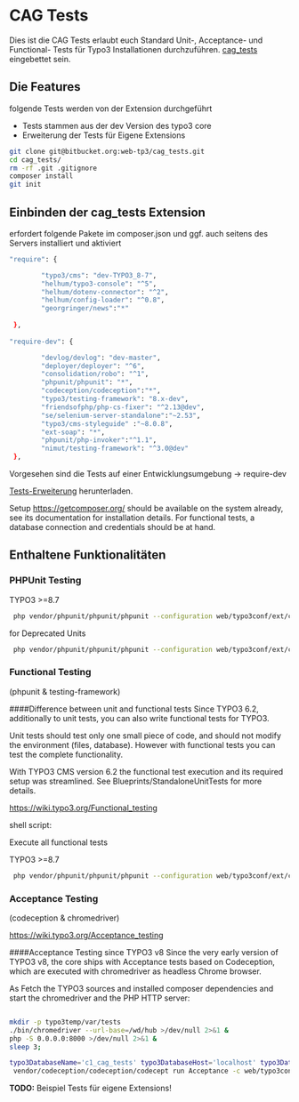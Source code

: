# CAG Tests

Dies ist die CAG Tests erlaubt euch Standard Unit-, Acceptance- und  Functional- Tests für Typo3 Installationen durchzuführen. [cag_tests](https://bitbucket.org/connecta-ag/cag_project) eingebettet sein.

## Die Features

folgende Tests werden von der Extension durchgeführt
* Tests stammen aus der dev Version des typo3 core
* Erweiterung der Tests für Eigene Extensions 


```bash
git clone git@bitbucket.org:web-tp3/cag_tests.git
cd cag_tests/
rm -rf .git .gitignore
composer install
git init
```


## Einbinden der cag_tests Extension

erfordert folgende Pakete im composer.json und ggf. auch seitens des Servers installiert und aktiviert
```bash
"require": { 

 		"typo3/cms": "dev-TYPO3_8-7",
 		"helhum/typo3-console": "^5",
 		"helhum/dotenv-connector": "^2",
 		"helhum/config-loader": "^0.8",
 		"georgringer/news":"*"
 
 },
 	
"require-dev": {

 		"devlog/devlog": "dev-master",
 		"deployer/deployer": "^6",
 		"consolidation/robo": "^1",
 		"phpunit/phpunit": "*",
 		"codeception/codeception":"*",
 		"typo3/testing-framework": "8.x-dev",
 		"friendsofphp/php-cs-fixer": "^2.13@dev",
 		"se/selenium-server-standalone":"~2.53",
 		"typo3/cms-styleguide" :"~8.0.8",
 		"ext-soap": "*",
 		"phpunit/php-invoker":"^1.1",
 		"nimut/testing-framework": "^3.0@dev"
 },
```

Vorgesehen sind die Tests auf einer Entwicklungsumgebung -> require-dev


[Tests-Erweiterung](https://bitbucket.org/web-tp3/cag_tests/) herunterladen.

Setup
https://getcomposer.org/ should be available on the system already, see its documentation for installation details. For functional tests, a database connection and credentials should be at hand.


## Enthaltene Funktionalitäten
### PHPUnit Testing

TYPO3 >=8.7
```bash
 php vendor/phpunit/phpunit/phpunit --configuration web/typo3conf/ext/cag_tests/Tests/Build/UnitTests.xml --teamcity
```
for Deprecated Units
```bash
 php vendor/phpunit/phpunit/phpunit --configuration web/typo3conf/ext/cag_tests/Tests/Build/UnitTestsDeprecated.xml --teamcity

 ``` 

###  Functional Testing 
(phpunit & testing-framework)

####Difference between unit and functional tests
Since TYPO3 6.2, additionally to unit tests, you can also write functional tests for TYPO3.

Unit tests should test only one small piece of code, and should not modify the environment (files, database). However with functional tests you can test the complete functionality.

With TYPO3 CMS version 6.2 the functional test execution and its required setup was streamlined. See Blueprints/StandaloneUnitTests for more details.


https://wiki.typo3.org/Functional_testing


shell script:

Execute all functional tests

TYPO3 >=8.7
```bash
 php vendor/phpunit/phpunit/phpunit --configuration web/typo3conf/ext/cag_tests/Tests/Build/FunctionalTests.xml --teamcity
 ``` 
###  Acceptance Testing 
(codeception & chromedriver)

https://wiki.typo3.org/Acceptance_testing

####Acceptance Testing since TYPO3 v8
Since the very early version of TYPO3 v8, the core ships with Acceptance tests based on Codeception, which are executed with chromedriver as headless Chrome browser.

As Fetch the TYPO3 sources and installed composer dependencies and start the chromedriver and the PHP HTTP server:

```bash

mkdir -p typo3temp/var/tests 
./bin/chromedriver --url-base=/wd/hub >/dev/null 2>&1 &
php -S 0.0.0.0:8000 >/dev/null 2>&1 &
sleep 3;
```
```bash
typo3DatabaseName='c1_cag_tests' typo3DatabaseHost='localhost' typo3DatabaseUsername='username' typo3DatabasePassword='pw' \
 vendor/codeception/codeception/codecept run Acceptance -c web/typo3conf/ext/cag_tests/Tests/Build/AcceptanceTests.yml
``` 

**TODO:** Beispiel Tests für eigene Extensions!